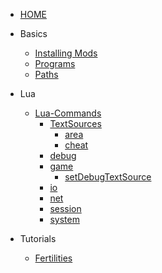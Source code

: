 <!-- _sidebar.md -->

- [HOME](/en/)

- Basics
  - [Installing Mods](/en/basics/installing)
  - [Programs](/en/basics/programs)
  - [Paths](/en/basics/path)
- Lua
  - [Lua-Commands](/en/commands/index)
    - [TextSources](/en/commands/TextSources/ts)
      - [area](/en/commands/TextSources/area)
      - [cheat](/en/commands/TextSources/cheat)
    - [debug](/en/commands/debug/debug)
    - [game](/en/commands/game/game)
      - [setDebugTextSource](/en/commands/game/setDebugTextSource)
    - [io](/en/commands/io/io)
    - [net](/en/commands/net/net)
    - [session](/en/commands/session/session)
    - [system](/en/commands/system/system)
- Tutorials
  - [Fertilities](/en/tutorials/MapFertilities) 
